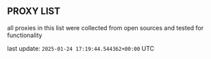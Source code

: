 ## PROXY LIST

all proxies in this list were collected from open sources and tested for functionality

last update: `2025-01-24 17:19:44.544362+00:00` UTC